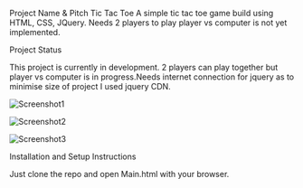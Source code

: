 Project Name & Pitch
Tic Tac Toe
A simple tic tac toe game build using HTML, CSS, JQuery. Needs 2 players to play player vs computer is not yet implemented.


Project Status

This project is currently in development. 2 players can play together but player vs computer is in progress.Needs internet connection for jquery as to minimise size 
of project I used jquery CDN.

![Screenshot1](https://github.com/NegiAakash/TicTacToe/raw/master/Screenshots/SS1.PNG)

![Screenshot2](https://github.com/NegiAakash/TicTacToe/raw/master/Screenshots/SS2.PNG)

![Screenshot3](https://github.com/NegiAakash/TicTacToe/raw/master/Screenshots/ss3.PNG)

Installation and Setup Instructions

Just clone the repo and open Main.html with your browser.
